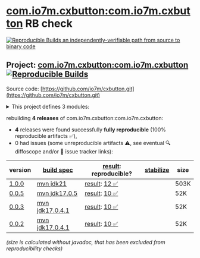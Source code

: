 [com.io7m.cxbutton:com.io7m.cxbutton](https://central.sonatype.com/artifact/com.io7m.cxbutton/com.io7m.cxbutton/versions) RB check
=======

[![Reproducible Builds](https://reproducible-builds.org/images/logos/rb.svg) an independently-verifiable path from source to binary code](https://reproducible-builds.org/)

## Project: [com.io7m.cxbutton:com.io7m.cxbutton](https://central.sonatype.com/artifact/com.io7m.cxbutton/com.io7m.cxbutton/versions) [![Reproducible Builds](https://img.shields.io/endpoint?url=https://raw.githubusercontent.com/jvm-repo-rebuild/reproducible-central/master/content/com/io7m/cxbutton/badge.json)](https://github.com/jvm-repo-rebuild/reproducible-central/blob/master/content/com/io7m/cxbutton/README.md)

Source code: [https://github.com/io7m/cxbutton.git](https://github.com/io7m/cxbutton.git)

<details><summary>This project defines 3 modules:</summary>

* [com.io7m.cxbutton:com.io7m.cxbutton](https://central.sonatype.com/artifact/com.io7m.cxbutton/com.io7m.cxbutton/overview)
* [com.io7m.cxbutton:com.io7m.cxbutton.core](https://central.sonatype.com/artifact/com.io7m.cxbutton/com.io7m.cxbutton.core/overview)
* [com.io7m.cxbutton:com.io7m.cxbutton.tests](https://central.sonatype.com/artifact/com.io7m.cxbutton/com.io7m.cxbutton.tests/overview)
</details>

rebuilding **4 releases** of com.io7m.cxbutton:com.io7m.cxbutton:
- **4** releases were found successfully **fully reproducible** (100% reproducible artifacts :white_check_mark:),
- 0 had issues (some unreproducible artifacts :warning:, see eventual :mag: diffoscope and/or :memo: issue tracker links):

| version | [build spec](/BUILDSPEC.md) | [result](https://reproducible-builds.org/docs/jvm/): reproducible? | [stabilize](https://github.com/google/oss-rebuild/blob/main/cmd/stabilize/README.md) | size |
| -- | --------- | ------ | ------ | -- |
| [1.0.0](https://central.sonatype.com/artifact/com.io7m.cxbutton/com.io7m.cxbutton/1.0.0/pom) | [mvn jdk21](com.io7m.cxbutton-1.0.0.buildspec) | [result](com.io7m.cxbutton-1.0.0.buildinfo): [12 :white_check_mark: ](com.io7m.cxbutton-1.0.0.buildcompare) | | 503K |
| [0.0.5](https://central.sonatype.com/artifact/com.io7m.cxbutton/com.io7m.cxbutton/0.0.5/pom) | [mvn jdk17.0.5](com.io7m.cxbutton-0.0.5.buildspec) | [result](com.io7m.cxbutton-0.0.5.buildinfo): [10 :white_check_mark: ](com.io7m.cxbutton-0.0.5.buildcompare) | | 52K |
| [0.0.3](https://central.sonatype.com/artifact/com.io7m.cxbutton/com.io7m.cxbutton/0.0.3/pom) | [mvn jdk17.0.4.1](com.io7m.cxbutton-0.0.3.buildspec) | [result](com.io7m.cxbutton-0.0.3.buildinfo): [10 :white_check_mark: ](com.io7m.cxbutton-0.0.3.buildcompare) | | 52K |
| [0.0.2](https://central.sonatype.com/artifact/com.io7m.cxbutton/com.io7m.cxbutton/0.0.2/pom) | [mvn jdk17.0.4.1](com.io7m.cxbutton-0.0.2.buildspec) | [result](com.io7m.cxbutton-0.0.2.buildinfo): [10 :white_check_mark: ](com.io7m.cxbutton-0.0.2.buildcompare) | | 52K |

<i>(size is calculated without javadoc, that has been excluded from reproducibility checks)</i>
